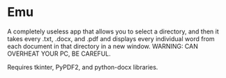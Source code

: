 # Emu
A completely useless app that allows you to select a directory, and then it takes every .txt, .docx, and .pdf and displays every individual word from each document in that directory in a new window. WARNING: CAN OVERHEAT YOUR PC, BE CAREFUL.

Requires tkinter, PyPDF2, and python-docx libraries.
